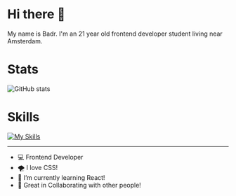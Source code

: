 # Hi there 👋

My name is Badr. I'm an 21 year old frontend developer student living near Amsterdam.
 
# Stats
 
![GitHub stats](https://github-readme-stats.vercel.app/api?username=iBadr49\&include_all_commits=true) <!-- &theme=tokyonight -->

# Skills
 
[![My Skills](https://skillicons.dev/icons?i=html,css,js,nodejs,express,svelte,nuxt&perline=5)](https://skillicons.dev)
 
***
 
- 💻 Frontend Developer
- 🌪️ I love CSS!
- 🚀 I’m currently learning React!
- 👯 Great in Collaborating with other people!
